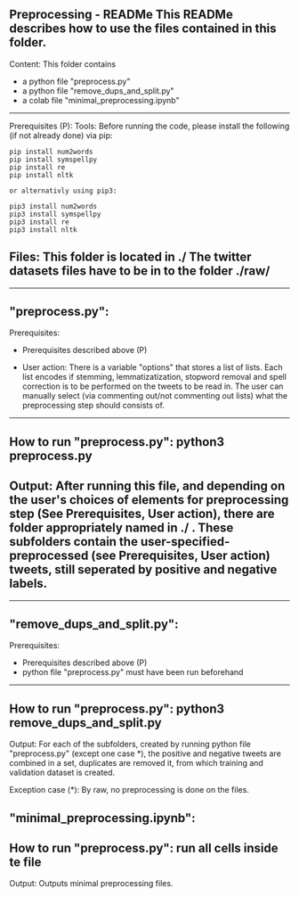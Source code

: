 Preprocessing - READMe
This READMe describes how to use the files contained in this folder.
-----------------------
Content: This folder contains
- a python file "preprocess.py"
- a python file "remove_dups_and_split.py"
- a colab file "minimal_preprocessing.ipynb"
-----------------------
Prerequisites (P):
Tools:
	Before running the code, please install the following (if not already done) via pip:

	pip install num2words
	pip install symspellpy
	pip install re
	pip install nltk

	or alternativly using pip3:

	pip3 install num2words
	pip3 install symspellpy
	pip3 install re
	pip3 install nltk

Files:
This folder is located in ./
The twitter datasets files have to be in to the folder ./raw/
-----------------------
-----------------------

"preprocess.py":
-----------------------
Prerequisites:
- Prerequisites described above (P)

- User action:
There is a variable "options" that stores a list of lists. Each list encodes if stemming, lemmatizatization, stopword removal and spell correction is to be performed on the tweets to be read in. The user can manually select (via commenting out/not commenting out lists) what the preprocessing step should consists of.
-----------------------
How to run "preprocess.py":
python3 preprocess.py
-----------------------
Output:
After running this file, and depending on the user's choices of elements for preprocessing step (See Prerequisites, User action), there are folder appropriately named in ./     .
These subfolders contain the user-specified-preprocessed (see Prerequisites, User action) tweets, still seperated by positive and negative labels. 
-----------------------
-----------------------

"remove_dups_and_split.py":
-----------------------
Prerequisites:
- Prerequisites described above (P)
- python file "preprocess.py" must have been run beforehand
-----------------------
How to run "preprocess.py":
python3 remove_dups_and_split.py
-----------------------
Output:
For each of the subfolders, created by running python file "preprocess.py" (except one case *), the positive and negative tweets are combined in a set, duplicates are removed it, from which training and validation dataset is created.

Exception case (*):
By raw, no preprocessing is done on the files.

"minimal_preprocessing.ipynb":
-----------------------
How to run "preprocess.py":
run all cells inside te file
-----------------------
Output:
Outputs minimal preprocessing files.

